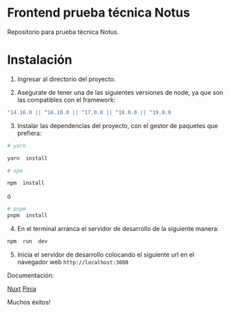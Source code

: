 
# Frontend prueba técnica Notus

Repositorio para prueba técnica Notus.

  

# Instalación

  

1. Ingresar al directorio del proyecto.

  

2. Asegurate de tener una de las siguientes versiones de node, ya que son las compatibles con el framework:

```bash
"14.16.0 || ^16.10.0 || ^17.0.0 || ^18.0.0 || ^19.0.0
```
 
3. Instalar las dependencias del proyecto, con el gestor de paquetes que prefiera:
```bash
# yarn

yarn  install
```
```bash
# npm

npm  install
```
ó
```bash
# pnpm
pnpm  install
```

4. En el terminal arranca el servidor de desarrollo de la siguiente manera:
```bash
npm  run  dev
```
5. Inicia el servidor de desarrollo colocando el siguiente url en el navegador web `http://localhost:3000`

Documentación:

[Nuxt](https://nuxt.com/docs)
[Pinia](https://pinia.vuejs.org/core-concepts/)

Muchos éxitos!
